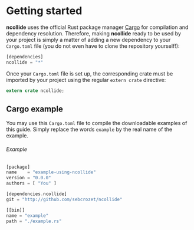# Getting started
**ncollide** uses the official Rust package manager [Cargo](http://crates.io)
for compilation and dependency resolution. Therefore, making **ncollide**
ready to be used by your project is simply a matter of adding a new dependency
to your `Cargo.toml` file (you do not even have to clone the repository
yourself!):
```rust
[dependencies]
ncollide = "*"
```

Once your `Cargo.toml` file is set up, the corresponding crate must be imported
by your project using the regular `extern crate` directive:
```rust
extern crate ncollide;
```

## Cargo example
You may use this `Cargo.toml` file to compile the downloadable examples of this
guide. Simply replace the words `example` by the real name of the example.

###### Example <span class="d" onclick="window.open('https://raw.githubusercontent.com/sebcrozet/ncollide/master/examples/cargo/Cargo.toml')"></span>
```rust
[package]
name    = "example-using-ncollide"
version = "0.0.0"
authors = [ "You" ]

[dependencies.ncollide]
git = "http://github.com/sebcrozet/ncollide"

[[bin]]
name = "example"
path = "./example.rs"
```
